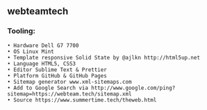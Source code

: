 ## webteamtech

### Tooling:
    • Hardware Dell G7 7700
    • OS Linux Mint
    • Template responsive Solid State by @ajlkn http://html5up.net 
    • Language HTML5, CSS3 
    • Editor Sublime Text & Prettier 
    • Platform GitHub & GitHub Pages 
    • Sitemap generator www.xml-sitemaps.com 
    • Add to Google Search via http://www.google.com/ping?sitemap=https://webteam.tech/sitemap.xml 
    • Source https://www.summertime.tech/theweb.html
    
